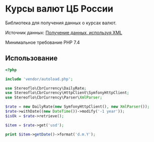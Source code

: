 # Курсы валют ЦБ России

Библиотека для получения данных о курсах валют.

Источник данных: [Получение данных, используя XML](http://www.cbr.ru/development/SXML/)

Минимальное требование PHP 7.4

Использование
--------------

```php
<?php

include 'vendor/autoload.php';

use Stereoflo\CbrCurrency\DailyRate;
use Stereoflo\CbrCurrency\HttpClient\SymfonyHttpClient;
use Stereoflo\CbrCurrency\Parser\XmlParser;

$rate = new DailyRate(new SymfonyHttpClient(), new XmlParser());
$rate->withDate((new DateTime())->modify('-1 year'));
$isOk = $rate->retrieve();

$item = $rate->get('usd');

print $item->getDate()->format('d.m.Y');

```
